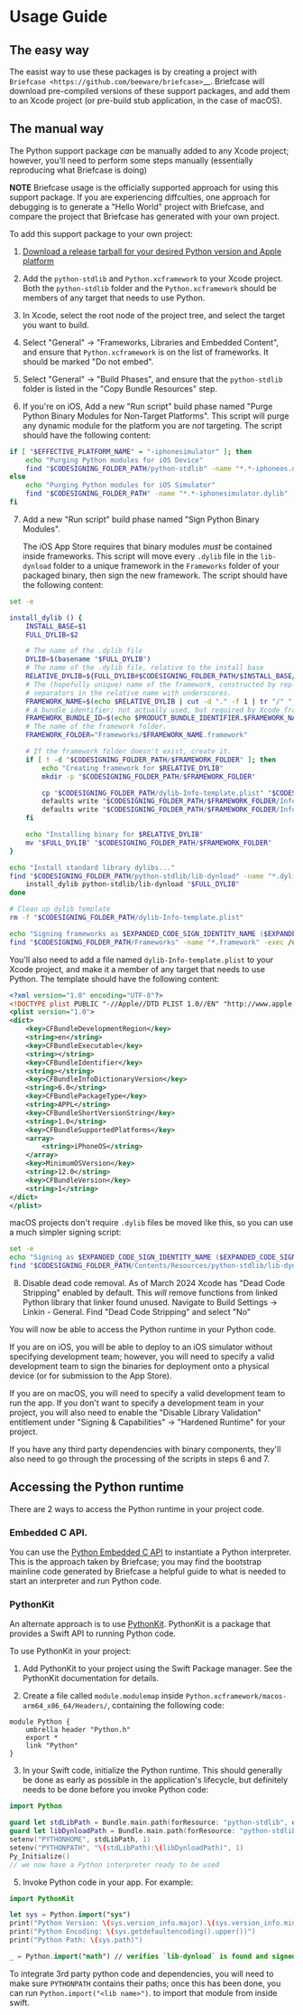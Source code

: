 # Usage Guide

## The easy way

The easist way to use these packages is by creating a project with `Briefcase
<https://github.com/beeware/briefcase>`__. Briefcase will download pre-compiled
versions of these support packages, and add them to an Xcode project (or
pre-build stub application, in the case of macOS).

## The manual way

The Python support package *can* be manually added to any Xcode project;
however, you'll need to perform some steps manually (essentially reproducing what
Briefcase is doing)

**NOTE** Briefcase usage is the officially supported approach for using this
support package. If you are experiencing diffculties, one approach for debugging
is to generate a "Hello World" project with Briefcase, and compare the project that
Briefcase has generated with your own project.

To add this support package to your own project:

1. [Download a release tarball for your desired Python version and Apple
   platform](https://github.com/beeware/Python-Apple-support/releases)

2. Add the `python-stdlib` and `Python.xcframework` to your Xcode project. Both
   the `python-stdlib` folder and the `Python.xcframework` should be members of
   any target that needs to use Python.

3. In Xcode, select the root node of the project tree, and select the target you
   want to build.

4. Select "General" -> "Frameworks, Libraries and Embedded Content", and ensure
   that `Python.xcframework` is on the list of frameworks. It should be marked
   "Do not embed".

5. Select "General" -> "Build Phases", and ensure that the `python-stdlib` folder
   is listed in the "Copy Bundle Resources" step.

6. If you're on iOS, Add a new "Run script" build phase named "Purge Python Binary
   Modules for Non-Target Platforms". This script will purge any dynamic module for the
   platform you are *not* targeting. The script should have the following content:

```bash
if [ "$EFFECTIVE_PLATFORM_NAME" = "-iphonesimulator" ]; then
    echo "Purging Python modules for iOS Device"
    find "$CODESIGNING_FOLDER_PATH/python-stdlib" -name "*.*-iphoneos.dylib" -exec rm -f "{}" \;
else
    echo "Purging Python modules for iOS Simulator"
    find "$CODESIGNING_FOLDER_PATH" -name "*.*-iphonesimulator.dylib" -exec rm -f "{}" \;
fi
```

7. Add a new "Run script" build phase named "Sign Python Binary Modules".

   The iOS App Store requires that binary modules *must* be contained inside frameworks.
   This script will move every `.dylib` file in the `lib-dynload` folder to a unique
   framework in the `Frameworks` folder of your packaged binary, then sign the new
   framework. The script should have the following content:

```bash
set -e

install_dylib () {
    INSTALL_BASE=$1
    FULL_DYLIB=$2

    # The name of the .dylib file
    DYLIB=$(basename "$FULL_DYLIB")
    # The name of the .dylib file, relative to the install base
    RELATIVE_DYLIB=${FULL_DYLIB#$CODESIGNING_FOLDER_PATH/$INSTALL_BASE/}
    # The (hopefully unique) name of the framework, constructed by replacing path
    # separators in the relative name with underscores.
    FRAMEWORK_NAME=$(echo $RELATIVE_DYLIB | cut -d "." -f 1 | tr "/" "_");
    # A bundle identifier; not actually used, but required by Xcode framework packaging
    FRAMEWORK_BUNDLE_ID=$(echo $PRODUCT_BUNDLE_IDENTIFIER.$FRAMEWORK_NAME | tr "_" "-")
    # The name of the framework folder.
    FRAMEWORK_FOLDER="Frameworks/$FRAMEWORK_NAME.framework"

    # If the framework folder doesn't exist, create it.
    if [ ! -d "$CODESIGNING_FOLDER_PATH/$FRAMEWORK_FOLDER" ]; then
        echo "Creating framework for $RELATIVE_DYLIB"
        mkdir -p "$CODESIGNING_FOLDER_PATH/$FRAMEWORK_FOLDER"

        cp "$CODESIGNING_FOLDER_PATH/dylib-Info-template.plist" "$CODESIGNING_FOLDER_PATH/$FRAMEWORK_FOLDER/Info.plist"
        defaults write "$CODESIGNING_FOLDER_PATH/$FRAMEWORK_FOLDER/Info.plist" CFBundleExecutable -string "$DYLIB"
        defaults write "$CODESIGNING_FOLDER_PATH/$FRAMEWORK_FOLDER/Info.plist" CFBundleIdentifier -string "$FRAMEWORK_BUNDLE_ID"
    fi

    echo "Installing binary for $RELATIVE_DYLIB"
    mv "$FULL_DYLIB" "$CODESIGNING_FOLDER_PATH/$FRAMEWORK_FOLDER"
}

echo "Install standard library dylibs..."
find "$CODESIGNING_FOLDER_PATH/python-stdlib/lib-dynload" -name "*.dylib" | while read FULL_DYLIB; do
    install_dylib python-stdlib/lib-dynload "$FULL_DYLIB"
done

# Clean up dylib template
rm -f "$CODESIGNING_FOLDER_PATH/dylib-Info-template.plist"

echo "Signing frameworks as $EXPANDED_CODE_SIGN_IDENTITY_NAME ($EXPANDED_CODE_SIGN_IDENTITY)..."
find "$CODESIGNING_FOLDER_PATH/Frameworks" -name "*.framework" -exec /usr/bin/codesign --force --sign "$EXPANDED_CODE_SIGN_IDENTITY" ${OTHER_CODE_SIGN_FLAGS:-} -o runtime --timestamp=none --preserve-metadata=identifier,entitlements,flags --generate-entitlement-der "{}" \;
```

   You'll also need to add a file named `dylib-Info-template.plist` to your Xcode
   project, and make it a member of any target that needs to use Python. The template
   should have the following content:

```xml
<?xml version="1.0" encoding="UTF-8"?>
<!DOCTYPE plist PUBLIC "-//Apple//DTD PLIST 1.0//EN" "http://www.apple.com/DTDs/PropertyList-1.0.dtd">
<plist version="1.0">
<dict>
	<key>CFBundleDevelopmentRegion</key>
	<string>en</string>
	<key>CFBundleExecutable</key>
	<string></string>
	<key>CFBundleIdentifier</key>
	<string></string>
	<key>CFBundleInfoDictionaryVersion</key>
	<string>6.0</string>
	<key>CFBundlePackageType</key>
	<string>APPL</string>
	<key>CFBundleShortVersionString</key>
	<string>1.0</string>
	<key>CFBundleSupportedPlatforms</key>
	<array>
		<string>iPhoneOS</string>
	</array>
	<key>MinimumOSVersion</key>
	<string>12.0</string>
	<key>CFBundleVersion</key>
	<string>1</string>
</dict>
</plist>
```

   macOS projects don't require `.dylib` files be moved like this, so you can use a much
   simpler signing script:

```bash
set -e
echo "Signing as $EXPANDED_CODE_SIGN_IDENTITY_NAME ($EXPANDED_CODE_SIGN_IDENTITY)"
find "$CODESIGNING_FOLDER_PATH/Contents/Resources/python-stdlib/lib-dynload" -name "*.so" -exec /usr/bin/codesign --force --sign "$EXPANDED_CODE_SIGN_IDENTITY" -o runtime --timestamp=none --preserve-metadata=identifier,entitlements,flags --generate-entitlement-der {} \;
```

8. Disable dead code removal. As of March 2024 Xcode has "Dead Code Stripping" enabled by default. This _will_ remove functions from linked Python library that linker found unused.
   Navigate to Build Settings -> Linkin - General. Find "Dead Code Stripping" and select "No"

You will now be able to access the Python runtime in your Python code.

If you are on iOS, you will be able to deploy to an iOS simulator without specifying
development team; however, you will need to specify a valid development team to sign
the binaries for deployment onto a physical device (or for submission to the App Store).

If you are on macOS, you will need to specify a valid development team to run
the app. If you don't want to specify a development team in your project, you
will also need to enable the "Disable Library Validation" entitlement under
"Signing & Capabilities" -> "Hardened Runtime" for your project.

If you have any third party dependencies with binary components, they'll also need to go
through the processing of the scripts in steps 6 and 7.

## Accessing the Python runtime

There are 2 ways to access the Python runtime in your project code.

### Embedded C API.

You can use the [Python Embedded C
API](https://docs.python.org/3/extending/embedding.html) to instantiate a Python
interpreter. This is the approach taken by Briefcase; you may find the bootstrap
mainline code generated by Briefcase a helpful guide to what is needed to start
an interpreter and run Python code.

### PythonKit

An alternate approach is to use
[PythonKit](https://github.com/pvieito/PythonKit). PythonKit is a package that
provides a Swift API to running Python code.

To use PythonKit in your project:

1. Add PythonKit to your project using the Swift Package manager. See the
   PythonKit documentation for details.

2. Create a file called `module.modulemap` inside
   `Python.xcframework/macos-arm64_x86_64/Headers/`, containing the following
   code:
```
module Python {
    umbrella header "Python.h"
    export *
    link "Python"
}
```

3. In your Swift code, initialize the Python runtime. This should generally be
   done as early as possible in the application's lifecycle, but definitely
   needs to be done before you invoke Python code:
```swift
import Python

guard let stdLibPath = Bundle.main.path(forResource: "python-stdlib", ofType: nil) else { return }
guard let libDynloadPath = Bundle.main.path(forResource: "python-stdlib/lib-dynload", ofType: nil) else { return }
setenv("PYTHONHOME", stdLibPath, 1)
setenv("PYTHONPATH", "\(stdLibPath):\(libDynloadPath)", 1)
Py_Initialize()
// we now have a Python interpreter ready to be used
```

5. Invoke Python code in your app. For example:
```swift
import PythonKit

let sys = Python.import("sys")
print("Python Version: \(sys.version_info.major).\(sys.version_info.minor)")
print("Python Encoding: \(sys.getdefaultencoding().upper())")
print("Python Path: \(sys.path)")

_ = Python.import("math") // verifies `lib-dynload` is found and signed successfully
```

To integrate 3rd party python code and dependencies, you will need to make sure
`PYTHONPATH` contains their paths; once this has been done, you can run
`Python.import("<lib name>")`. to import that module from inside swift.
